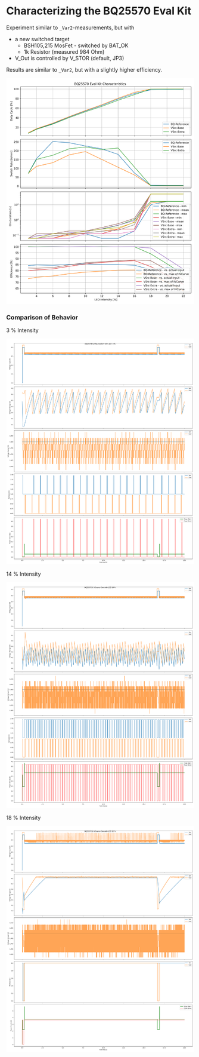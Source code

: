 # Characterizing the BQ25570 Eval Kit

Experiment similar to `_Var2`-measurements, but with

- a new switched target
  - BSH105,215 MosFet - switched by BAT_OK
  - 1k Resistor (measured 984 Ohm)
- V_Out is controlled by V_STOR (default, JP3)

Results are similar to `_Var2`, but with a slightly higher efficiency.

![ComparisonStats](plot_statistics_comparison.svg)

### Comparison of Behavior

3 % Intensity

![Comp3](plot_comparison_behavior.LED%20%203%20%25.png)

14 % Intensity

![Comp3](plot_comparison_behavior.LED%2014%20%25.png)

18 % Intensity

![Comp3](plot_comparison_behavior.LED%2018%20%25.png)
